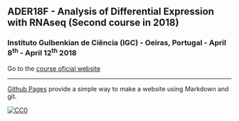 ## ADER18F - Analysis of Differential Expression with RNAseq (Second course in 2018)

###  Instituto Gulbenkian de Ciência (IGC) - Oeiras, Portugal - April 8<sup>th</sup> - April 12<sup>th</sup> 2018
Go to the [course oficial website](http://gtpb.igc.gulbenkian.pt/bicourses/2018/ADER18F/)

---

[Github Pages](https://pages.github.com) provide a simple way to make a website using Markdown and git.


[![CC0](https://i.creativecommons.org/p/zero/1.0/88x31.png)](https://creativecommons.org/publicdomain/zero/1.0/)
